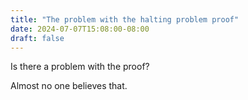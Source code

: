 ```yaml
---
title: "The problem with the halting problem proof"
date: 2024-07-07T15:08:00-08:00
draft: false
---
```



Is there a problem with the proof?

Almost no one believes that.
